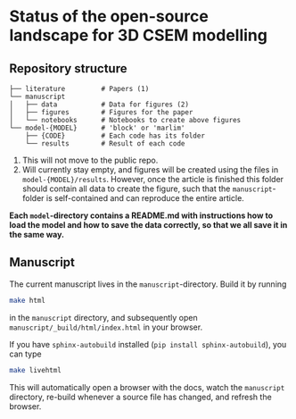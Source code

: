 # Status of the open-source landscape for 3D CSEM modelling


## Repository structure

    ├── literature         # Papers (1)
    └── manuscript
    │   ├── data           # Data for figures (2)
    │   ├── figures        # Figures for the paper
    │   └── notebooks      # Notebooks to create above figures
    └── model-{MODEL}      # 'block' or 'marlim'
        ├── {CODE}         # Each code has its folder
        └── results        # Result of each code

1. This will not move to the public repo.
2. Will currently stay empty, and figures will be created using the files in
   `model-{MODEL}/results`. However, once the article is finished this folder
   should contain all data to create the figure, such that the
   `manuscript`-folder is self-contained and can reproduce the entire article.

**Each `model`-directory contains a README.md with instructions how to load the
model and how to save the data correctly, so that we all save it in the same
way.**


## Manuscript

The current manuscript lives in the `manuscript`-directory. Build it by running

```bash
make html
```

in the `manuscript` directory, and subsequently open
`manuscript/_build/html/index.html` in your browser.

If you have `sphinx-autobuild` installed (`pip install sphinx-autobuild`), you
can type

```bash
make livehtml
```

This will automatically open a browser with the docs, watch the `manuscript`
directory, re-build whenever a source file has changed, and refresh the
browser.
